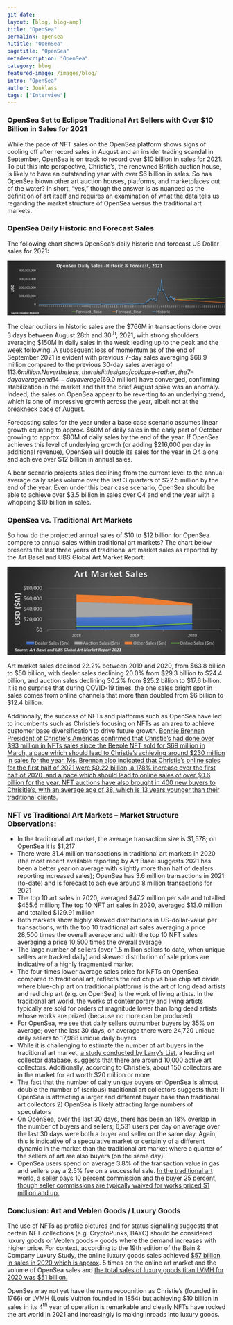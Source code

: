 ```yaml
---
git-date:
layout: [blog, blog-amp]
title: "OpenSea"
permalink: opensea
h1title: "OpenSea"
pagetitle: "OpenSea"
metadescription: "OpenSea"
category: blog
featured-image: /images/blog/
intro: "OpenSea"
author: Jonklass
tags: ["Interview"]
---
```



### OpenSea Set to Eclipse Traditional Art Sellers with Over $10 Billion in Sales for 2021 

While the pace of NFT sales on the OpenSea platform shows signs of cooling off after record sales in August and an insider trading scandal in September, OpenSea is on track to record over $10 billion in sales for 2021. To put this into perspective, Christie’s, the renowned British auction house, is likely to have an outstanding year with over $6 billion in sales. So has OpenSea blown other art auction houses, platforms, and marketplaces out of the water? In short, “yes,” though the answer is as nuanced as the definition of art itself and requires an examination of what the data tells us regarding the market structure of OpenSea versus the traditional art markets. 


### OpenSea Daily Historic and Forecast Sales

The following chart shows OpenSea’s daily historic and forecast US Dollar sales for 2021: 

![](/images/blog/opensea/image1.webp)

The clear outliers in historic sales are the $766M in transactions done over 3 days between August 28th and 30<sup>th</sup>, 2021, with strong shoulders averaging $150M in daily sales in the week leading up to the peak and the week following. A subsequent loss of momentum as of the end of September 2021 is evident with previous 7-day sales averaging $68.9 million compared to the previous 30-day sales average of $113.6 million. Nevertheless, there is little sign of collapse – rather, the 7 – day average and 14-day average ($69.0 million) have converged, confirming stabilization in the market and that the brief August spike was an anomaly. Indeed, the sales on OpenSea appear to be reverting to an underlying trend, which is one of impressive growth across the year, albeit not at the breakneck pace of August.

Forecasting sales for the year under a base case scenario assumes linear growth equating to approx. $60M of daily sales in the early part of October growing to approx. $80M of daily sales by the end of the year. If OpenSea achieves this level of underlying growth (or adding $216,000 per day in additional revenue), OpenSea will double its sales for the year in Q4 alone and achieve over $12 billion in annual sales.

A bear scenario projects sales declining from the current level to the annual average daily sales volume over the last 3 quarters of $22.5 million by the end of the year. Even under this bear case scenario, OpenSea should be able to achieve over $3.5 billion in sales over Q4 and end the year with a whopping $10 billion in sales.


### OpenSea vs. Traditional Art Markets

So how do the projected annual sales of $10 to $12 billion for OpenSea compare to annual sales within traditional art markets? The chart below presents the last three years of traditional art market sales as reported by the Art Basel and UBS Global Art Market Report:

![](/images/blog/opensea/image2.webp)

Art market sales declined 22.2% between 2019 and 2020, from $63.8 billion to $50 billion, with dealer sales declining 20.0% from $29.3 billion to $24.4 billion, and auction sales declining 30.2% from $25.2 billion to $17.6 billion. It is no surprise that during COVID-19 times, the one sales bright spot in sales comes from online channels that more than doubled from $6 billion to $12.4 billion.

Additionally, the success of NFTs and platforms such as OpenSea have led to incumbents such as Christie’s focusing on NFTs as an area to achieve customer base diversification to drive future growth. [Bonnie Brennan President of Christie's Americas confirmed that Christie’s had done over $93 million in NFTs sales since the Beeple NFT sold for $69 million in March, a pace which should lead to Christie’s achieving around $230 million in sales for the year. Ms. Brennan also indicated that Christie’s online sales for the first half of 2021 were $0.22 billion, a 178% increase over the first half of 2020, and a pace which should lead to online sales of over $0.6 billion for the year. NFT auctions have also brought in 400 new buyers to Chrisitie’s, with an average age of 38, which is 13 years younger than their traditional clients.](https://www.forbes.com/sites/angelachan/2021/09/28/bonnie-brennan-president-of-christies-americas-focuses-on-driving-christies-north-star-strategy-to-meet-a-new-digital-landscape-while-maintaining-the-auction-houses-storied-heritage/?sh%3D507165145192&sa=D&source=editors&ust=1633450102526000&usg=AOvVaw04mEdfmsDv1M7lGyMpY44G)


### NFT vs Traditional Art Markets – Market Structure Observations:

* In the traditional art market, the average transaction size is $1,578; on OpenSea it is $1,217
* There were 31.4 million transactions in traditional art markets in 2020 (the most recent available reporting by Art Basel suggests 2021 has been a better year on average with slightly more than half of dealers reporting increased sales); OpenSea has 3.6 million transactions in 2021 (to-date) and is forecast to achieve around 8 million transactions for 2021
* The top 10 art sales in 2020, averaged $47.2 million per sale and totalled $455.6 million; The top 10 NFT art sales in 2020, averaged $13.0 million and totalled $129.91 million
* Both markets show highly skewed distributions in US-dollar-value per transactions, with the top 10 traditional art sales averaging a price 28,500 times the overall average and with the top 10 NFT sales averaging a price 10,500 times the overall average
* The large number of sellers (over 1.5 million sellers to date, when unique sellers are tracked daily) and skewed distribution of sale prices are indicative of a highly fragmented market 
* The four-times lower average sales price for NFTs on OpenSea compared to traditional art, reflects the red chip vs blue chip art divide where blue-chip art on traditional platforms is the art of long dead artists and red chip art (e.g. on OpenSea) is the work of living artists. In the traditional art world, the works of contemporary and living artists typically are sold for orders of magnitude lower than long dead artists whose works are prized (because no more can be produced)  
* For OpenSea, we see that daily sellers outnumber buyers by 35% on average; over the last 30 days, on average there were 24,720 unique daily sellers to 17,988 unique daily buyers
* While it is challenging to estimate the number of art buyers in the traditional art market, [a study conducted by Larry’s List](https://askwonder.com/research/private-art-and-design-collectors-demographics-sndrd2z6j&sa=D&source=editors&ust=1633450102527000&usg=AOvVaw0hiaBAZ5-37KXA7e9dvlzT), a leading art collector database, suggests that there are around 10,000 active art collectors. Additionally, according to Christie’s, about 150 collectors are in the market for art worth $20 million or more
* The fact that the number of daily unique buyers on OpenSea is almost double the number of (serious) traditional art collectors suggests that: 1) OpenSea is attracting a larger and different buyer base than traditional art collectors 2) OpenSea is likely attracting large numbers of speculators
* On OpenSea, over the last 30 days, there has been an 18% overlap in the number of buyers and sellers; 6,531 users per day on average over the last 30 days were both a buyer and seller on the same day. Again, this is indicative of a speculative market or certainly of a different dynamic in the market than the traditional art market where a quarter of the sellers of art are also buyers (on the same day).
* OpenSea users spend on average 3.8% of the transaction value in gas and sellers pay a 2.5% fee on a successful sale. [In the traditional art world, a seller pays 10 percent commission and the buyer 25 percent, though seller commissions are typically waived for works priced $1 million and up.](https://www.nytimes.com/2014/01/16/arts/design/christies-and-sothebys-woo-big-sellers-with-a-cut.html&sa=D&source=editors&ust=1633450102529000&usg=AOvVaw0PoZdLHNAItpkdeMq6J5BD)


### Conclusion: Art and Veblen Goods / Luxury Goods

The use of NFTs as profile pictures and for status signalling suggests that certain NFT collections (e.g. CryptoPunks, BAYC) should be considered luxury goods or Veblen goods – goods where the demand increases with higher price. For context, according to the 19th edition of the Bain & Company Luxury Study, the online luxury goods sales achieved [$57 billion in sales in 2020 which is approx](https://www.bain.com/about/media-center/press-releases/2020/covid_19_crisis_pushes_luxury_to_sharpest_fall_ever_but_catalyses_industrys_ability_to_transform/%23&sa=D&source=editors&ust=1633450102529000&usg=AOvVaw24-lppjcWQoDTKo390bHmw). 5 times on the online art market and the volume of OpenSea sales and [the total sales of luxury goods titan LVMH for 2020 was $51 billion.](https://www.lvmh.com/news-documents/press-releases/lvmh-showed-good-resilience-against-the-pandemic-crisis-in-2020/&sa=D&source=editors&ust=1633450102528000&usg=AOvVaw2Y5w1tXjI_lOy16Con09hC)

OpenSea may not yet have the name recognition as Christie’s (founded in 1766) or LVMH (Louis Vuitton founded in 1854) but achieving $10 billion in sales in its 4<sup>th</sup> year of operation is remarkable and clearly NFTs have rocked the art world in 2021 and increasingly is making inroads into luxury goods.